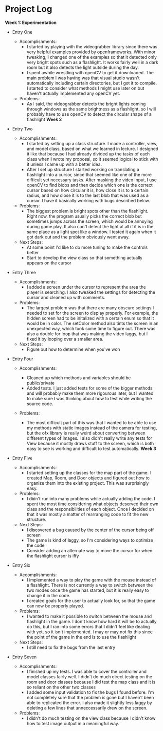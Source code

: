 # Project Log
**Week 1: Experimentation** 
* Entry One
	* Accomplishments: 
		* I started by playing with the videograbber library since there was very helpful examples provided by openframeworks.
		With minor tweaking, I changed one of the examples so that it detected only very bright spots such as a flashlight. 
		It works fairly well in a dark room but it also detects the light outside during the day.
		* I spent awhile wrestling with openCV to get it downloaded. The main problem I was having was that visual studio wasn't
		automatically including certain directories, but I got it to compile. I started to consider what methods I might use later
		on but haven't actually implemented any openCV yet.
	* Problems:
		* As I said, the videograbber detects the bright lights coming through windows as the same brightness as a flashlight,
		so I will probably have to use openCV to detect the circular shape of a flashlight
**Week 2**
* Entry Two
	* Accomplishments: 
		* I started by setting up a class structure. I made a controller, view, and model class, based on what we learned in lecture. I
		designed it like that because I had already divided up the tasks of each class when I wrote my proposal, so it seemed logical to 
		stick with it unless I came up with a better idea.
		* After I set up structure I started working on translating a flashlight into a cursor, since that seemed like one of the more 
		difficult yet necessary tasks. After masking the video input, I use openCV to find blobs and then decide which one is the 
		correct cursor based on how circular it is, how close it is to a certain radius, and how close it is to the last blob that was
		used as a cursor. I have it basically working with bugs described below.
	* Problems:
		* The biggest problem is bright spots other than the flashlight. Right now, the program usually picks the correct blob but 
		sometimes jumps across the screen, which would be annoying during game play. It also can't detect the light at all if it is in 
		the same place as a light spot like a window. I tested it again when it got dark out and the problem obviously went away.
	* Next Steps:
		* At some point I'd like to do more tuning to make the controls better
		* Start to develop the view class so that something actually appears on the cursor

* Entry Three
	* Accomplishments:
		* I added a screen under the cursor to represent the area the player is searching. I also tweaked the settings for detecting the
		cursor and cleaned up with comments.
	* Problems:
		* The largest problem was that there are many obscure settings I needed to set for the screen to display properly. For example, the
		hidden screen had to be initalized with a certain enum so that it would be in color. The setColor method also tints the screen
		in an unexpected way, which took some time to figure out. There was also a double for loop that was making the video laggy, but I 
		fixed it by looping over a smaller area.
	* Next Steps:
		* Figure out how to determine when you've won

* Entry Four
	* Accomplishments:
		* Cleaned up which methods and variables should be public/private
		* Added tests. I just added tests for some of the bigger methods and will probably make them more rigourous later, but I wanted to make 
		sure I was thinking about how to test while writing the source code.
		
	* Problems: 
		* The most difficult part of this was that I wanted to be able to use my methods with static images instead of the camera
		for testing, but the ofx library is really weird about converting between different types of images. I also didn't really write any tests
		for View because it mostly draws stuff to the screen, which is both easy to see is working and difficult to test automatically.
**Week 3**
* Entry Five
	* Accomplishments:
		* I started setting up the classes for the map part of the game. I created Map, Room, and Door objects and figured out how to organize them
		into the existing project. This was surprisingly easy.
	* Problems:
		* I didn't run into many problems while actually adding the code. I spent the most time considering what objects deserved their own class
		and the responsibilities of each object. Once I decided on that it was mostly a matter of rearranging code to fit the new structure.
	* Next Steps:
		* I discovered a bug caused by the center of the cursor being off screen
		* The game is kind of laggy, so I'm considering ways to optimize the code
		* Consider adding an alternate way to move the cursor for when the flashlight cursor is iffy

* Entry Six
	* Accomplishments:
		* I implemented a way to play the game with the mouse instead of a flashlight. There is not currently a way to switch between the two
		modes once the game has started, but it is really easy to change it in the code.
		* I created goals for the user to actually look for, so that the game can now be properly played.
	* Problems:
		* I wanted to make it possible to switch between the mouse and flashlight in the game. I don't know how hard it will be to actually do this,
		but I ran into some errors that I didn't feel like dealing with yet, so it isn't implemented. I may or may not fix this since the point
		of the game in the end is to use the flashlight
	* Next Steps:
		* I still need to fix the bugs from the last entry
	
* Entry Seven
	* Accomplishments:
		* I finished up my tests. I was able to cover the controller and model classes fairly well. I
		didn't do much direct testing on the room and door classes because I did test the map class and 
		it is so reliant on the other two classes
		* I added some input validation to fix the bugs I found before. I'm not completely sure that the problem is gone but I haven't been able to 
		replicated the error. I also made it slightly less laggy by deleting a few lines that unneccessarily drew on the screen.
	* Problems:
		* I didn't do much testing on the view class because I didn't know how to test image output in a meaningful way.